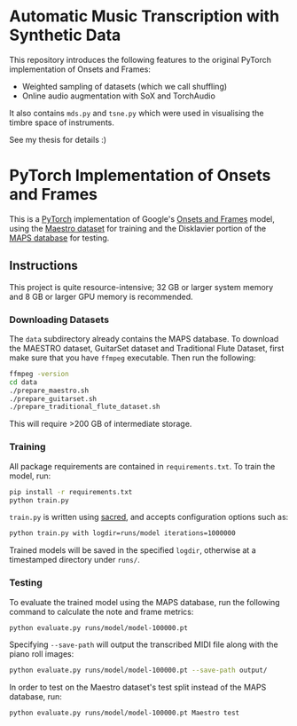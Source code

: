 # Automatic Music Transcription with Synthetic Data

This repository introduces the following features to the original PyTorch implementation of Onsets and Frames:

* Weighted sampling of datasets (which we call shuffling)
* Online audio augmentation with SoX and TorchAudio

It also contains `mds.py` and `tsne.py` which were used in visualising the timbre space of instruments.

See my thesis for details :)

# PyTorch Implementation of Onsets and Frames

This is a [PyTorch](https://pytorch.org/) implementation of Google's [Onsets and Frames](https://magenta.tensorflow.org/onsets-frames) model, using the [Maestro dataset](https://magenta.tensorflow.org/datasets/maestro) for training and the Disklavier portion of the [MAPS database](http://www.tsi.telecom-paristech.fr/aao/en/2010/07/08/maps-database-a-piano-database-for-multipitch-estimation-and-automatic-transcription-of-music/) for testing.

## Instructions

This project is quite resource-intensive; 32 GB or larger system memory and 8 GB or larger GPU memory is recommended. 

### Downloading Datasets

The `data` subdirectory already contains the MAPS database. To download the MAESTRO dataset, GuitarSet dataset and Traditional Flute Dataset, first make sure that you have `ffmpeg` executable. Then run the following:

```bash
ffmpeg -version
cd data
./prepare_maestro.sh
./prepare_guitarset.sh
./prepare_traditional_flute_dataset.sh
```

This will require >200 GB of intermediate storage.

### Training

All package requirements are contained in `requirements.txt`. To train the model, run:

```bash
pip install -r requirements.txt
python train.py
```

`train.py` is written using [sacred](https://sacred.readthedocs.io/), and accepts configuration options such as:

```bash
python train.py with logdir=runs/model iterations=1000000
```

Trained models will be saved in the specified `logdir`, otherwise at a timestamped directory under `runs/`.

### Testing

To evaluate the trained model using the MAPS database, run the following command to calculate the note and frame metrics:

```bash
python evaluate.py runs/model/model-100000.pt
```

Specifying `--save-path` will output the transcribed MIDI file along with the piano roll images:

```bash
python evaluate.py runs/model/model-100000.pt --save-path output/
```

In order to test on the Maestro dataset's test split instead of the MAPS database, run:

```bash
python evaluate.py runs/model/model-100000.pt Maestro test
```

